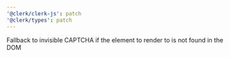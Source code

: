 ```yaml
---
'@clerk/clerk-js': patch
'@clerk/types': patch
---
```


Fallback to invisible CAPTCHA if the element to render to is not found in the DOM
